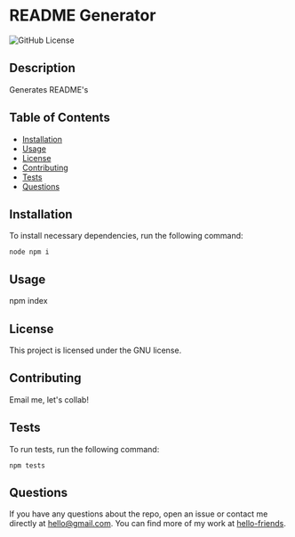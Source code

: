 # README Generator
  ![GitHub License](https://img.shields.io/badge/License-GNU-blue.svg?style=plastic&logo=appveyor)
## Description
Generates README's
  ## Table of Contents
  * [Installation](#installation)
  * [Usage](#usage)
  * [License](#license)
  * [Contributing](#contributing)
  * [Tests](#tests)
  * [Questions](#questions)
  ## Installation
  To install necessary dependencies, run the following command:
  ```
  node npm i
  ```
  ## Usage
  npm index
  ## License
  This project is licensed under the GNU license.
  ## Contributing
  Email me, let's collab!
  ## Tests
  To run tests, run the following command:
  ```
  npm tests
  ```
  ## Questions
  If you have any questions about the repo, open an issue or contact me directly at hello@gmail.com. You can find more of my work at [hello-friends](https://github.com/hello-friends/).
  